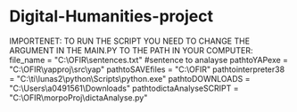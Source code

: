 # Digital-Humanities-project
IMPORTENET:
TO RUN THE SCRIPT YOU NEED TO CHANGE THE ARGUMENT IN THE MAIN.PY TO THE PATH IN YOUR COMPUTER:
file_name = "C:\\OFIR\\sentences.txt"  #sentence to analayse
pathtoYAPexe = "C:\\OFIR\\yapproj\\src\\yap"
pathtoSAVEfiles = "C:\\OFIR"
pathtointerpreter38 = "C:\\ti\\lunas2\\python\\Scripts\\python.exe"
pathtoDOWNLOADS = "C:\\Users\\a0491561\\Downloads"
pathtodictaAnalyseSCRIPT = "C:\\OFIR\\morpoProj\\dictaAnalyse.py"

